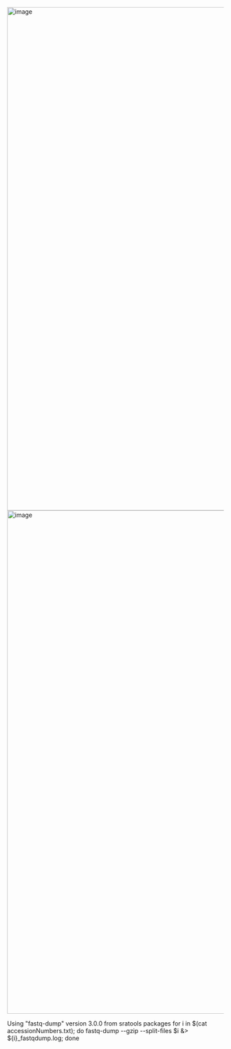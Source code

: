 <img width="1848" height="1170" alt="image" src="https://github.com/user-attachments/assets/edd0362a-d7bf-427c-9a38-399f3c812b14" />



<img width="1848" height="1170" alt="image" src="https://github.com/user-attachments/assets/9c024883-2ee9-4de9-8dbd-f1ddf5f8ca60" />


Using "fastq-dump" version 3.0.0 from sratools packages 
    for i in $(cat accessionNumbers.txt); do fastq-dump --gzip --split-files $i &> ${i}_fastqdump.log; done





